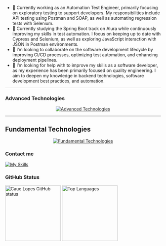 
- 🔭 Currently working as an Automation Test Engineer, primarily focusing on exploratory testing to support developers. My responsibilities include API testing using Postman and SOAP, as well as automating regression tests with Selenium.
- 🌱 Currently studying the Spring Boot track on Alura while continuously improving my skills in test automation. I focus on keeping up to date with Cypress and Selenium, as well as exploring JavaScript interaction with JSON in Postman environments.
- 👯 I’m looking to collaborate on the software development lifecycle by improving CI/CD processes, optimizing test automation, and enhancing deployment pipelines.
- 🤔 I’m looking for help with to improve  my skills as a software developer, as my experience has been primarily focused on quality engineering. I aim to deepen my knowledge in backend technologies, software development best practices, and automation.   

<!--

- 💬 Ask me about ...
- 📫 How to reach me: ...
- 😄 Pronouns: ...
- ⚡ Fun fact: ...

-->

---

### Advanced Technologies
<p align="center">
  <a href="https://skillicons.dev">
    <img src="https://skillicons.dev/icons?i=js,html,css,java,spring,selenium,cypress,postman,gherkin,gitlab,github,git" alt="Advanced Technologies">
  </a>
</p>

---

## Fundamental Technologies
<p align="center">
  <a href="https://skillicons.dev">
    <img src="https://skillicons.dev/icons?i=ts,openshift,kubernetes,jquery,heroku,grafana,eclipse,docker" alt="Fundamental Technologies">
  </a>
</p>

### Contact me
[![My Skills](https://skillicons.dev/icons?i=linkedin)](https://www.linkedin.com/in/giovanne-silva-3b91aa197/)
  
  
  ### GitHub Status
  
<div>
  <img height="180em" src="https://github-readme-stats.vercel.app/api?username=kitoyppd23&theme=dracula" style="max-width: 100%;" alt="Caue Lopes GitHub status">
  <img height="180em" src="https://github-readme-stats.vercel.app/api/top-langs/?username=kitoyppd23&&layout=compact&langs_count=7&theme=dracula" style="max-width: 100%;" alt="Top Languages">
</div>
